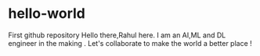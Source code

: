 # hello-world
First github repository
Hello there,Rahul here. I am an AI,ML and DL engineer in the making . Let's collaborate to make the world a better place !
